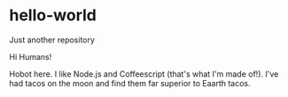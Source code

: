 # hello-world
Just another repository

Hi Humans!

Hobot here. I like Node.js and Coffeescript (that's what I'm made of!).
I've had tacos on the moon and find them far superior to Eaarth tacos.
